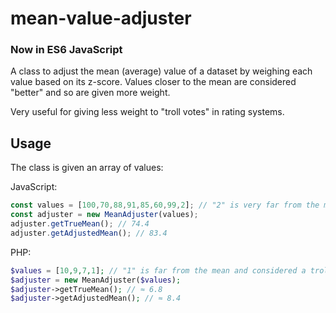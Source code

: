 # mean-value-adjuster

### Now in ES6 JavaScript

A class to adjust the mean (average) value of a dataset by weighing each value based on its z-score.
Values closer to the mean are considered "better" and so are given more weight.

Very useful for giving less weight to "troll votes" in rating systems. 

## Usage

The class is given an array of values:

JavaScript:

```javascript
const values = [100,70,88,91,85,60,99,2]; // "2" is very far from the most values and the mean
const adjuster = new MeanAdjuster(values);
adjuster.getTrueMean(); // 74.4
adjuster.getAdjustedMean(); // 83.4
```

PHP:

```php
$values = [10,9,7,1]; // "1" is far from the mean and considered a troll vote
$adjuster = new MeanAdjuster($values);
$adjuster->getTrueMean(); // ≈ 6.8
$adjuster->getAdjustedMean(); // ≈ 8.4
```
